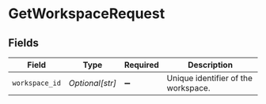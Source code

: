 # GetWorkspaceRequest


## Fields

| Field                               | Type                                | Required                            | Description                         |
| ----------------------------------- | ----------------------------------- | ----------------------------------- | ----------------------------------- |
| `workspace_id`                      | *Optional[str]*                     | :heavy_minus_sign:                  | Unique identifier of the workspace. |